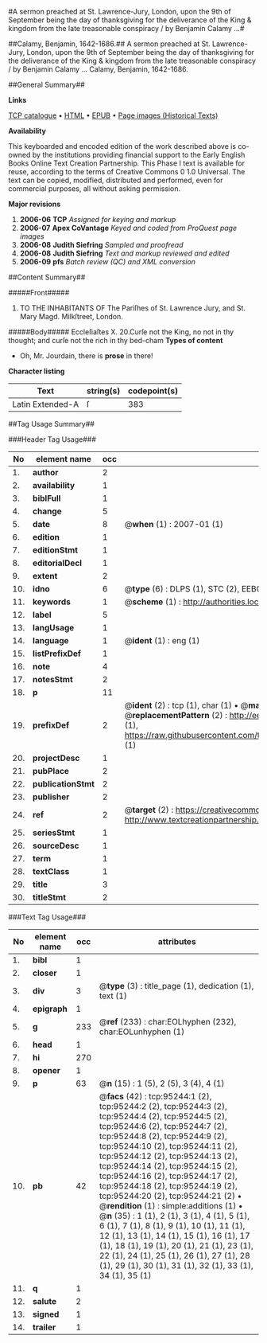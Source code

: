 #A sermon preached at St. Lawrence-Jury, London, upon the 9th of September being the day of thanksgiving for the deliverance of the King & kingdom from the late treasonable conspiracy / by Benjamin Calamy ...#

##Calamy, Benjamin, 1642-1686.##
A sermon preached at St. Lawrence-Jury, London, upon the 9th of September being the day of thanksgiving for the deliverance of the King & kingdom from the late treasonable conspiracy / by Benjamin Calamy ...
Calamy, Benjamin, 1642-1686.

##General Summary##

**Links**

[TCP catalogue](http://www.ota.ox.ac.uk/tcp/)  • 
[HTML](http://tei.it.ox.ac.uk/tcp/Texts-HTML/free/A31/A31832.html)  • 
[EPUB](http://tei.it.ox.ac.uk/tcp/Texts-EPUB/free/A31/A31832.epub) • 
[Page images (Historical Texts)](https://data.historicaltexts.jisc.ac.uk/view?pubId=eebo-12900935e&pageId=eebo-12900935e-95244-1)

**Availability**

This keyboarded and encoded edition of the
	       work described above is co-owned by the institutions
	       providing financial support to the Early English Books
	       Online Text Creation Partnership. This Phase I text is
	       available for reuse, according to the terms of Creative
	       Commons 0 1.0 Universal. The text can be copied,
	       modified, distributed and performed, even for
	       commercial purposes, all without asking permission.

**Major revisions**

1. __2006-06__ __TCP__ *Assigned for keying and markup*
1. __2006-07__ __Apex CoVantage__ *Keyed and coded from ProQuest page images*
1. __2006-08__ __Judith Siefring__ *Sampled and proofread*
1. __2006-08__ __Judith Siefring__ *Text and markup reviewed and edited*
1. __2006-09__ __pfs__ *Batch review (QC) and XML conversion*

##Content Summary##

#####Front#####

1. TO THE INHABITANTS OF The Pariſhes of St. Lawrence Jury, and St. Mary Magd. Milkſtreet, London.

#####Body#####
Eccleſiaſtes X. 20.Curſe not the King, no not in thy thought; and curſe not the rich in thy bed-cham
**Types of content**

  * Oh, Mr. Jourdain, there is **prose** in there!

**Character listing**


|Text|string(s)|codepoint(s)|
|---|---|---|
|Latin Extended-A|ſ|383|

##Tag Usage Summary##

###Header Tag Usage###

|No|element name|occ|attributes|
|---|---|---|---|
|1.|__author__|2||
|2.|__availability__|1||
|3.|__biblFull__|1||
|4.|__change__|5||
|5.|__date__|8| @__when__ (1) : 2007-01 (1)|
|6.|__edition__|1||
|7.|__editionStmt__|1||
|8.|__editorialDecl__|1||
|9.|__extent__|2||
|10.|__idno__|6| @__type__ (6) : DLPS (1), STC (2), EEBO-CITATION (1), OCLC (1), VID (1)|
|11.|__keywords__|1| @__scheme__ (1) : http://authorities.loc.gov/ (1)|
|12.|__label__|5||
|13.|__langUsage__|1||
|14.|__language__|1| @__ident__ (1) : eng (1)|
|15.|__listPrefixDef__|1||
|16.|__note__|4||
|17.|__notesStmt__|2||
|18.|__p__|11||
|19.|__prefixDef__|2| @__ident__ (2) : tcp (1), char (1)  •  @__matchPattern__ (2) : ([0-9\-]+):([0-9IVX]+) (1), (.+) (1)  •  @__replacementPattern__ (2) : http://eebo.chadwyck.com/downloadtiff?vid=$1&page=$2 (1), https://raw.githubusercontent.com/textcreationpartnership/Texts/master/tcpchars.xml#$1 (1)|
|20.|__projectDesc__|1||
|21.|__pubPlace__|2||
|22.|__publicationStmt__|2||
|23.|__publisher__|2||
|24.|__ref__|2| @__target__ (2) : https://creativecommons.org/publicdomain/zero/1.0/ (1), http://www.textcreationpartnership.org/docs/. (1)|
|25.|__seriesStmt__|1||
|26.|__sourceDesc__|1||
|27.|__term__|1||
|28.|__textClass__|1||
|29.|__title__|3||
|30.|__titleStmt__|2||


###Text Tag Usage###

|No|element name|occ|attributes|
|---|---|---|---|
|1.|__bibl__|1||
|2.|__closer__|1||
|3.|__div__|3| @__type__ (3) : title_page (1), dedication (1), text (1)|
|4.|__epigraph__|1||
|5.|__g__|233| @__ref__ (233) : char:EOLhyphen (232), char:EOLunhyphen (1)|
|6.|__head__|1||
|7.|__hi__|270||
|8.|__opener__|1||
|9.|__p__|63| @__n__ (15) : 1 (5), 2 (5), 3 (4), 4 (1)|
|10.|__pb__|42| @__facs__ (42) : tcp:95244:1 (2), tcp:95244:2 (2), tcp:95244:3 (2), tcp:95244:4 (2), tcp:95244:5 (2), tcp:95244:6 (2), tcp:95244:7 (2), tcp:95244:8 (2), tcp:95244:9 (2), tcp:95244:10 (2), tcp:95244:11 (2), tcp:95244:12 (2), tcp:95244:13 (2), tcp:95244:14 (2), tcp:95244:15 (2), tcp:95244:16 (2), tcp:95244:17 (2), tcp:95244:18 (2), tcp:95244:19 (2), tcp:95244:20 (2), tcp:95244:21 (2)  •  @__rendition__ (1) : simple:additions (1)  •  @__n__ (35) : 1 (1), 2 (1), 3 (1), 4 (1), 5 (1), 6 (1), 7 (1), 8 (1), 9 (1), 10 (1), 11 (1), 12 (1), 13 (1), 14 (1), 15 (1), 16 (1), 17 (1), 18 (1), 19 (1), 20 (1), 21 (1), 23 (1), 22 (1), 24 (1), 25 (1), 26 (1), 27 (1), 28 (1), 29 (1), 30 (1), 31 (1), 32 (1), 33 (1), 34 (1), 35 (1)|
|11.|__q__|1||
|12.|__salute__|2||
|13.|__signed__|1||
|14.|__trailer__|1||
